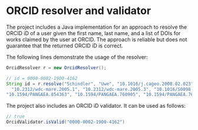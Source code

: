 ORCID resolver and validator
============================

The project includes a Java implementation for an approach to resolve the ORCID iD of a user given the first name,
last name, and a list of DOIs for works claimed by the user at ORCID. The approach is reliable but does not
guarantee that the returned ORCID iD is correct.

The following lines demonstrate the usage of the resolver:

```java
OrcidResolver r = new OrcidResolver();

// id = 0000-0002-1900-4162
String id = r.resolve("Schindler", "Uwe", "10.1016/j.cageo.2008.02.023", "10.2481/dsj.5.79", "10.1007/11551362_12",
  "10.2312/wdc-mare.2005.1", "10.2312/wdc-mare.2005.3", "10.1016/S0098-3004(02)00039-0",
"10.1594/PANGAEA.854363", "10.1594/PANGAEA.760905", "10.1594/PANGAEA.760907"));
```
		
The project also includes an ORCID iD validator. It can be used as follows:

```java
// true
OrcidValidator.isValid("0000-0002-1900-4162")
```
